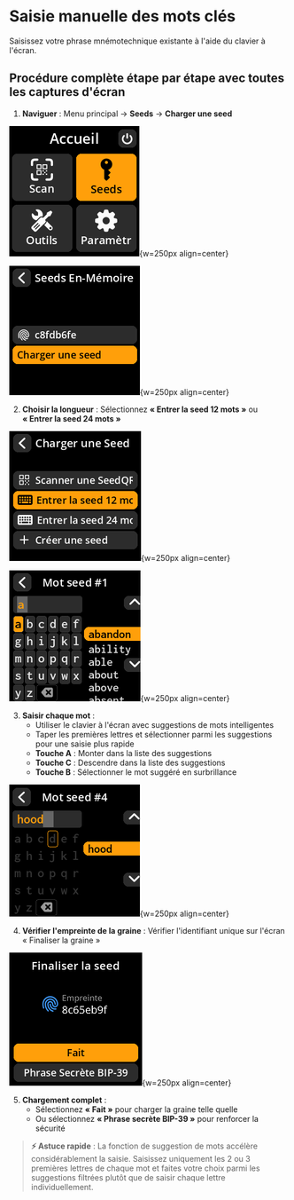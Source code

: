 # Saisie manuelle des mots clés

Saisissez votre phrase mnémotechnique existante à l'aide du clavier à l'écran.

## Procédure complète étape par étape avec toutes les captures d'écran

1. **Naviguer** : Menu principal → **Seeds** → **Charger une seed**

![Settings selection menu](images/SeedsOptionSelectView_le_sm_fr.png){w=250px align=center}

![Settings selection menu](images/LoadASeedMainOptionSelectView_le_sm_fr.png){w=250px align=center}

2. **Choisir la longueur** : Sélectionnez **« Entrer la seed 12 mots »** ou **« Entrer la seed 24 mots »**

![Settings selection menu](images/LoadASeedMainMenuView_le_sm_fr.png){w=250px align=center}

![Settings selection menu](images/SeedMnemonicLengthView_le_sm_fr.png){w=250px align=center}

3. **Saisir chaque mot** :
     - Utiliser le clavier à l'écran avec suggestions de mots intelligentes
     - Taper les premières lettres et sélectionner parmi les suggestions pour une saisie plus rapide
     - **Touche A** : Monter dans la liste des suggestions
     - **Touche C** : Descendre dans la liste des suggestions
     - **Touche B** : Sélectionner le mot suggéré en surbrillance

![Settings selection menu](images/SeedWordEnterView_le_sm_fr.png){w=250px align=center}

4. **Vérifier l'empreinte de la graine** : Vérifier l'identifiant unique sur l'écran « Finaliser la graine »

![Settings selection menu](images/SeedFinalizeView_le_sm_fr.png){w=250px align=center}

5. **Chargement complet** :
     - Sélectionnez **« Fait »** pour charger la graine telle quelle
     - Ou sélectionnez **« Phrase secrète BIP-39 »** pour renforcer la sécurité

> **⚡ Astuce rapide** : La fonction de suggestion de mots accélère considérablement la saisie. Saisissez uniquement les 2 ou 3 premières lettres de chaque mot et faites votre choix parmi les suggestions filtrées plutôt que de saisir chaque lettre individuellement.
